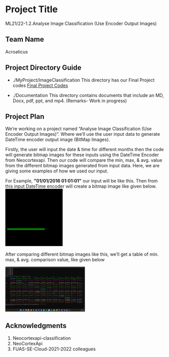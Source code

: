 # Project Title
ML21/22-1.2.Analyse Image Classification (Use Encoder Output Images)
## Team Name
Acroaticus
## Project Directory Guide
* ./MyProject/ImageClassification
    This directory has our Final Project codes [Final Project Codes](https://github.com/Niloy-Sarker96/neocortexapi-classification/tree/Team_Acroaticus)
- ./Documentation
    This directory contains documents that include an MD, Docx, pdf, ppt, and mp4. (Remarks- Work in progress)
## Project Plan
We’re working on a project named “Analyse Image Classification (Use Encoder Output Images)”. Where we’ll use the user input data to generate DateTime encoder output image (BitMap Images). 

Firstly, the user will input the date & time for different months then the code will generate bitmap images for these inputs using the DateTime Encoder from Neocortexapi. Then our code will compare the min, max, & avg. value from the different bitmap images generated from input data. Here, we are giving some examples of how we used our input. 

For Example, **"01/01/2016 01:01:01"** our input will be like this. Then from this input DateTime encoder will create a bitmap image like given below.
<img src="bitmap.jpg" alt="drawing" width="180"/>

After comparing different bitmap images like this, we’ll get a table of min. max, & avg. comparison value, like given below

<img src="comparison.jpg" alt="drawing" width="250"/>

Acknowledgments
----------------
1. Neocortexapi-classification
2.	NeoCortexApi
3.	FUAS-SE-Cloud-2021-2022 colleagues
